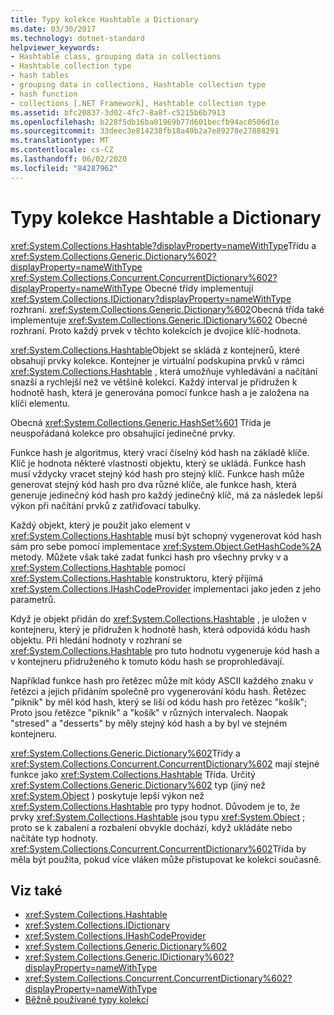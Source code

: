 ```yaml
---
title: Typy kolekce Hashtable a Dictionary
ms.date: 03/30/2017
ms.technology: dotnet-standard
helpviewer_keywords:
- Hashtable class, grouping data in collections
- Hashtable collection type
- hash tables
- grouping data in collections, Hashtable collection type
- hash function
- collections [.NET Framework], Hashtable collection type
ms.assetid: bfc20837-3d02-4fc7-8a8f-c5215b6b7913
ms.openlocfilehash: b228f5db16ba01969b77d601becfb94ac0506d1e
ms.sourcegitcommit: 33deec3e814238fb18a49b2a7e89278e27888291
ms.translationtype: MT
ms.contentlocale: cs-CZ
ms.lasthandoff: 06/02/2020
ms.locfileid: "84287962"
---
```

# <a name="hashtable-and-dictionary-collection-types"></a>Typy kolekce Hashtable a Dictionary
<xref:System.Collections.Hashtable?displayProperty=nameWithType>Třídu a <xref:System.Collections.Generic.Dictionary%602?displayProperty=nameWithType> <xref:System.Collections.Concurrent.ConcurrentDictionary%602?displayProperty=nameWithType> Obecné třídy implementují <xref:System.Collections.IDictionary?displayProperty=nameWithType> rozhraní. <xref:System.Collections.Generic.Dictionary%602>Obecná třída také implementuje <xref:System.Collections.Generic.IDictionary%602> Obecné rozhraní. Proto každý prvek v těchto kolekcích je dvojice klíč-hodnota.  
  
 <xref:System.Collections.Hashtable>Objekt se skládá z kontejnerů, které obsahují prvky kolekce. Kontejner je virtuální podskupina prvků v rámci <xref:System.Collections.Hashtable> , která umožňuje vyhledávání a načítání snazší a rychlejší než ve většině kolekcí. Každý interval je přidružen k hodnotě hash, která je generována pomocí funkce hash a je založena na klíči elementu.  
  
 Obecná <xref:System.Collections.Generic.HashSet%601> Třída je neuspořádaná kolekce pro obsahující jedinečné prvky.  
  
 Funkce hash je algoritmus, který vrací číselný kód hash na základě klíče. Klíč je hodnota některé vlastnosti objektu, který se ukládá. Funkce hash musí vždycky vracet stejný kód hash pro stejný klíč. Funkce hash může generovat stejný kód hash pro dva různé klíče, ale funkce hash, která generuje jedinečný kód hash pro každý jedinečný klíč, má za následek lepší výkon při načítání prvků z zatřiďovací tabulky.  
  
 Každý objekt, který je použit jako element v <xref:System.Collections.Hashtable> musí být schopný vygenerovat kód hash sám pro sebe pomocí implementace <xref:System.Object.GetHashCode%2A> metody. Můžete však také zadat funkci hash pro všechny prvky v a <xref:System.Collections.Hashtable> pomocí <xref:System.Collections.Hashtable> konstruktoru, který přijímá <xref:System.Collections.IHashCodeProvider> implementaci jako jeden z jeho parametrů.  
  
 Když je objekt přidán do <xref:System.Collections.Hashtable> , je uložen v kontejneru, který je přidružen k hodnotě hash, která odpovídá kódu hash objektu. Při hledání hodnoty v rozhraní se <xref:System.Collections.Hashtable> pro tuto hodnotu vygeneruje kód hash a v kontejneru přidruženého k tomuto kódu hash se proprohledávají.  
  
 Například funkce hash pro řetězec může mít kódy ASCII každého znaku v řetězci a jejich přidáním společně pro vygenerování kódu hash. Řetězec "piknik" by měl kód hash, který se liší od kódu hash pro řetězec "košík"; Proto jsou řetězce "piknik" a "košík" v různých intervalech. Naopak "stresed" a "desserts" by měly stejný kód hash a by byl ve stejném kontejneru.  
  
 <xref:System.Collections.Generic.Dictionary%602>Třídy a <xref:System.Collections.Concurrent.ConcurrentDictionary%602> mají stejné funkce jako <xref:System.Collections.Hashtable> Třída. Určitý <xref:System.Collections.Generic.Dictionary%602> typ (jiný než <xref:System.Object> ) poskytuje lepší výkon než <xref:System.Collections.Hashtable> pro typy hodnot. Důvodem je to, že prvky <xref:System.Collections.Hashtable> jsou typu <xref:System.Object> ; proto se k zabalení a rozbalení obvykle dochází, když ukládáte nebo načítáte typ hodnoty. <xref:System.Collections.Concurrent.ConcurrentDictionary%602>Třída by měla být použita, pokud více vláken může přistupovat ke kolekci současně.  
  
## <a name="see-also"></a>Viz také

- <xref:System.Collections.Hashtable>
- <xref:System.Collections.IDictionary>
- <xref:System.Collections.IHashCodeProvider>
- <xref:System.Collections.Generic.Dictionary%602>
- <xref:System.Collections.Generic.IDictionary%602?displayProperty=nameWithType>
- <xref:System.Collections.Concurrent.ConcurrentDictionary%602?displayProperty=nameWithType>
- [Běžně používané typy kolekcí](commonly-used-collection-types.md)
